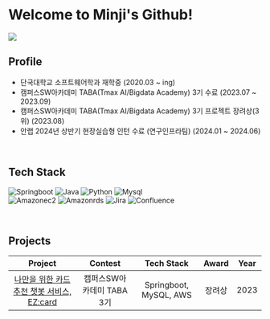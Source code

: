 # Welcome to Minji's Github!

<a href="https://github.com/devxb/gitanimals">
  <img src="https://render.gitanimals.org/farms/{ghi512}"/>
</a>

## Profile
- 단국대학교 소프트웨어학과 재학중 (2020.03 ~ ing)
- 캠퍼스SW아카데미 TABA(Tmax AI/Bigdata Academy) 3기 수료 (2023.07 ~ 2023.09)
- 캠퍼스SW아카데미 TABA(Tmax AI/Bigdata Academy) 3기 프로젝트 장려상(3위) (2023.08)
- 안랩 2024년 상반기 현장실습형 인턴 수료 (연구인프라팀) (2024.01 ~ 2024.06)
<br>

## Tech Stack

![Springboot](https://img.shields.io/badge/springboot-6DB33F?style=for-the-badge&logo=springboot&logoColor=white) ![Java](https://img.shields.io/badge/java-007396?style=for-the-badge&logo=openjdk&logoColor=white) ![Python](https://img.shields.io/badge/Python-3776AB?style=for-the-badge&logo=Python&logoColor=white) ![Mysql](https://img.shields.io/badge/mysql-4479A1?style=for-the-badge&logo=mysql&logoColor=white) <br>
![Amazonec2](https://img.shields.io/badge/amazonec2-FF9900?style=for-the-badge&logo=amazonec2&logoColor=white) ![Amazonrds](https://img.shields.io/badge/amazonrds-527FFF?style=for-the-badge&logo=amazonrds&logoColor=white) ![Jira](https://img.shields.io/badge/jira-%230A0FFF.svg?style=for-the-badge&logo=jira&logoColor=white) ![Confluence](https://img.shields.io/badge/confluence-%23172BF4.svg?style=for-the-badge&logo=confluence&logoColor=white)


<br>

## Projects

|                                              Project                                              |               Contest                |       Tech Stack       | Award | Year |
| :-----------------------------------------------------------------------------------------------: | :----------------------------------: | :--------------------: | :---: | :--: |
| [나만을 위한 카드 추천 챗봇 서비스, EZ:card](https://github.com/EZ-card/EZ-Card) | 캠퍼스SW아카데미 TABA 3기 |       Springboot, MySQL, AWS        | 장려상  | 2023 |
       
<br>
